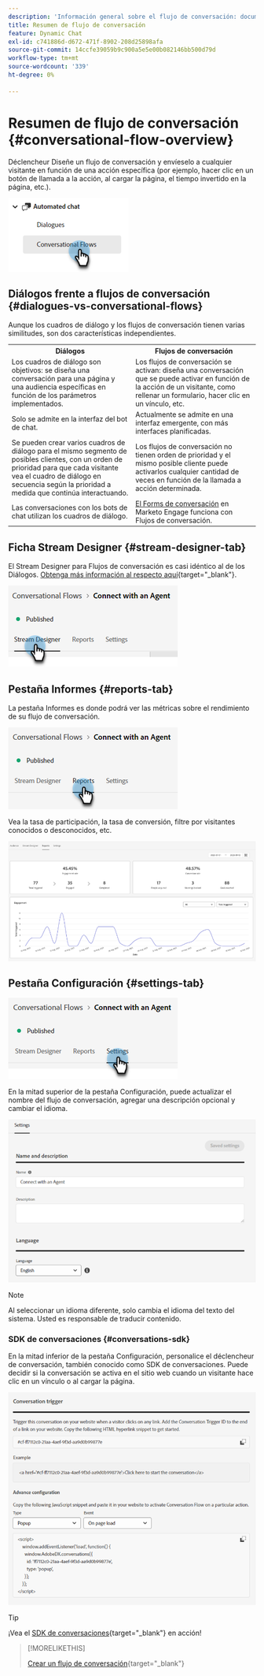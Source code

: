 ```yaml
---
description: 'Información general sobre el flujo de conversación: documentos de Marketo, documentación del producto'
title: Resumen de flujo de conversación
feature: Dynamic Chat
exl-id: c741886d-d672-471f-8902-208d25898afa
source-git-commit: 14ccfe39059b9c900a5e5e00b082146bb500d79d
workflow-type: tm+mt
source-wordcount: '339'
ht-degree: 0%

---
```


# Resumen de flujo de conversación {#conversational-flow-overview}

Déclencheur Diseñe un flujo de conversación y envíeselo a cualquier visitante en función de una acción específica (por ejemplo, hacer clic en un botón de llamada a la acción, al cargar la página, el tiempo invertido en la página, etc.).

![](assets/conversational-flow-overview-1.png)

## Diálogos frente a flujos de conversación {#dialogues-vs-conversational-flows}

Aunque los cuadros de diálogo y los flujos de conversación tienen varias similitudes, son dos características independientes.

<table> 
 <tbody> 
  <tr> 
   <th style="width:50%">Diálogos</th> 
   <th style="width:50%">Flujos de conversación</th>
  </tr> 
  <tr> 
   <td>Los cuadros de diálogo son objetivos: se diseña una conversación para una página y una audiencia específicas en función de los parámetros implementados.</td> 
   <td>Los flujos de conversación se activan: diseña una conversación que se puede activar en función de la acción de un visitante, como rellenar un formulario, hacer clic en un vínculo, etc.</td>
  </tr>
   <tr> 
   <td>Solo se admite en la interfaz del bot de chat.</td> 
   <td>Actualmente se admite en una interfaz emergente, con más interfaces planificadas.</td>
  </tr>
  </tr>
   <tr> 
   <td>Se pueden crear varios cuadros de diálogo para el mismo segmento de posibles clientes, con un orden de prioridad para que cada visitante vea el cuadro de diálogo en secuencia según la prioridad a medida que continúa interactuando.</td> 
   <td>Los flujos de conversación no tienen orden de prioridad y el mismo posible cliente puede activarlos cualquier cantidad de veces en función de la llamada a acción determinada.</td>
  </tr>
  <tr>
   <td>Las conversaciones con los bots de chat utilizan los cuadros de diálogo.</td>
   <td><a href="/help/marketo/product-docs/demand-generation/dynamic-chat/automated-chat/conversational-flow-settings-for-marketo-engage-forms.md" target="_blank">El Forms de conversación</a> en Marketo Engage funciona con Flujos de conversación.</td>
  </tr>
 </tbody> 
</table>

## Ficha Stream Designer {#stream-designer-tab}

El Stream Designer para Flujos de conversación es casi idéntico al de los Diálogos. [Obtenga más información al respecto aquí](/help/marketo/product-docs/demand-generation/dynamic-chat/automated-chat/stream-designer.md){target="_blank"}.

![](assets/conversational-flow-overview-2.png)

## Pestaña Informes {#reports-tab}

La pestaña Informes es donde podrá ver las métricas sobre el rendimiento de su flujo de conversación.

![](assets/conversational-flow-overview-3.png)

Vea la tasa de participación, la tasa de conversión, filtre por visitantes conocidos o desconocidos, etc.

![](assets/conversational-flow-overview-4.png)

## Pestaña Configuración {#settings-tab}

![](assets/conversational-flow-overview-5.png)

En la mitad superior de la pestaña Configuración, puede actualizar el nombre del flujo de conversación, agregar una descripción opcional y cambiar el idioma.

![](assets/conversational-flow-overview-6.png)

>[!NOTE]
>
>Al seleccionar un idioma diferente, solo cambia el idioma del texto del sistema. Usted es responsable de traducir contenido.

### SDK de conversaciones {#conversations-sdk}

En la mitad inferior de la pestaña Configuración, personalice el déclencheur de conversación, también conocido como SDK de conversaciones. Puede decidir si la conversación se activa en el sitio web cuando un visitante hace clic en un vínculo o al cargar la página.

![](assets/conversational-flow-overview-7.png)

>[!TIP]
>
>¡Vea el [SDK de conversaciones](https://experienceleague.adobe.com/tools/marketo-dynamic-chatbot/conversations-sdk/){target="_blank"} en acción!

>[!MORELIKETHIS]
>
>[Crear un flujo de conversación](/help/marketo/product-docs/demand-generation/dynamic-chat/automated-chat/create-a-conversational-flow.md){target="_blank"}
